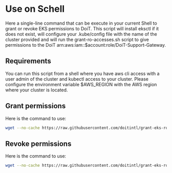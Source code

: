 # Use on Schell


Here a single-line command that can be execute in your current Shell to grant or revoke EKS permissions to DoiT. This script will install eksctl if it does not exist, will configure your .kube/config file with the name of the cluster provided and will run the grant-ro-accesses.sh script to give permissions to the DoiT arn:aws:iam::$account:role/DoiT-Support-Gateway.


## Requirements
You can run this script from a shell where you have aws cli access with a user admin of the cluster and kubectl access to your cluster.
Please configure the environment variable $AWS_REGION with the AWS region where your cluster is located.

## Grant permissions
Here is the command to use:
```bash
wget --no-cache https://raw.githubusercontent.com/doitintl/grant-eks-ro-access/main/cloudshell/execute_on_shell.sh -O execute_on_shell.sh && bash -i execute_on_shell.sh --grant
```

## Revoke permissions
Here is the command to use:
```bash
wget --no-cache https://raw.githubusercontent.com/doitintl/grant-eks-ro-access/main/cloudshell/execute_on_shell.sh  -O execute_on_shell.sh && bash -i execute_on_shell.sh --revoke
```